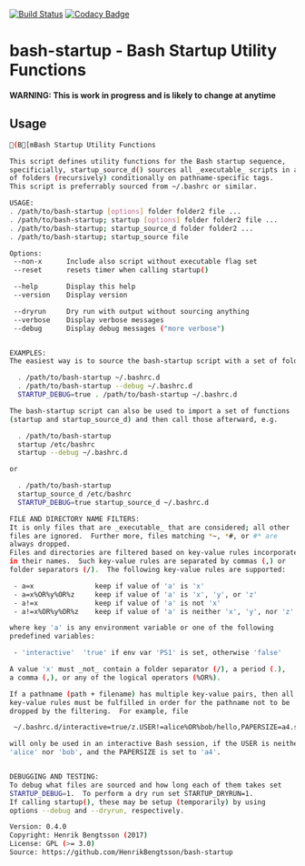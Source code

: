[![Build Status](https://travis-ci.org/HenrikBengtsson/bash-startup.svg?branch=develop)](https://travis-ci.org/HenrikBengtsson/bash-startup)
[![Codacy Badge](https://api.codacy.com/project/badge/Grade/bed069f5d96b4e2ea2b3ab1a96b4b784)](https://www.codacy.com/app/HenrikBengtsson/bash-startup?utm_source=github.com&amp;utm_medium=referral&amp;utm_content=HenrikBengtsson/bash-startup&amp;utm_campaign=Badge_Grade)

# bash-startup - Bash Startup Utility Functions

**WARNING: This is work in progress and is likely to change at anytime**


## Usage
```sh
(B[mBash Startup Utility Functions

This script defines utility functions for the Bash startup sequence,
specificially, startup_source_d() sources all _executable_ scripts in a set
of folders (recursively) conditionally on pathname-specific tags.
This script is preferrably sourced from ~/.bashrc or similar.

USAGE:
. /path/to/bash-startup [options] folder folder2 file ...
. /path/to/bash-startup; startup [options] folder folder2 file ...
. /path/to/bash-startup; startup_source_d folder folder2 ...
. /path/to/bash-startup; startup_source file

Options:
 --non-x      Include also script without executable flag set
 --reset      resets timer when calling startup()

 --help       Display this help
 --version    Display version

 --dryrun     Dry run with output without sourcing anything
 --verbose    Display verbose messages
 --debug      Display debug messages ("more verbose")


EXAMPLES:
The easiest way is to source the bash-startup script with a set of folders:

  . /path/to/bash-startup ~/.bashrc.d
  . /path/to/bash-startup --debug ~/.bashrc.d
  STARTUP_DEBUG=true . /path/to/bash-startup ~/.bashrc.d

The bash-startup script can also be used to import a set of functions
(startup and startup_source_d) and then call those afterward, e.g.

  . /path/to/bash-startup
  startup /etc/bashrc
  startup --debug ~/.bashrc.d

or

  . /path/to/bash-startup
  startup_source_d /etc/bashrc
  STARTUP_DEBUG=true startup_source_d ~/.bashrc.d

FILE AND DIRECTORY NAME FILTERS:
It is only files that are _executable_ that are considered; all other
files are ignored.  Further more, files matching *~, *#, or #* are
always dropped.
Files and directories are filtered based on key-value rules incorporated
in their names.  Such key-value rules are separated by commas (,) or
folder separators (/).  The following key-value rules are supported:

 - a=x               keep if value of 'a' is 'x'
 - a=x%OR%y%OR%z     keep if value of 'a' is 'x', 'y', or 'z'
 - a!=x              keep if value of 'a' is not 'x'
 - a!=x%OR%y%OR%z    keep if value of 'a' is neither 'x', 'y', nor 'z'

where key 'a' is any environment variable or one of the following
predefined variables:

 - 'interactive'  'true' if env var 'PS1' is set, otherwise 'false'

A value 'x' must _not_ contain a folder separator (/), a period (.),
a comma (,), or any of the logical operators (%OR%).

If a pathname (path + filename) has multiple key-value pairs, then all
key-value rules must be fulfilled in order for the pathname not to be 
dropped by the filtering.  For example, file

 ~/.bashrc.d/interactive=true/z.USER!=alice%OR%bob/hello,PAPERSIZE=a4.sh

will only be used in an interactive Bash session, if the USER is neither
'alice' nor 'bob', and the PAPERSIZE is set to 'a4'.


DEBUGGING AND TESTING:
To debug what files are sourced and how long each of them takes set
STARTUP_DEBUG=1.  To perform a dry run set STARTUP_DRYRUN=1.
If calling startup(), these may be setup (temporarily) by using
options --debug and --dryrun, respectively.

Version: 0.4.0
Copyright: Henrik Bengtsson (2017)
License: GPL (>= 3.0)
Source: https://github.com/HenrikBengtsson/bash-startup
```